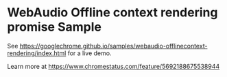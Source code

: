 WebAudio Offline context rendering promise Sample
===
See https://googlechrome.github.io/samples/webaudio-offlinecontext-rendering/index.html for a live demo.

Learn more at https://www.chromestatus.com/feature/5692188675538944